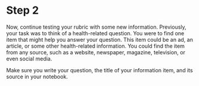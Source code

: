 # Step 2

Now, continue testing your rubric with some new information. Previously, your task was to think of a health-related question. You were to find one item that might help you answer your question. This item could be an ad, an article, or some other health-related information. You could find the item from any source, such as a website, newspaper, magazine, television, or even social media. 

Make sure you write your question, the title of your information item, and its source in your notebook.